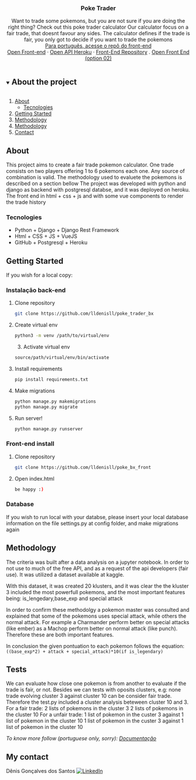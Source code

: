 <h3 align="center">Poke Trader</h3>

  <p align="center">
    Want to trade some pokemons, but you are not sure if you are doing the right thing? Check out this poke trader calculator
    Our calculator focus on a fair trade, that doesnt favour any sides.
    The calculator defines if the trade is fair, you only got to decide if you want to trade the pokemons
    <br />
     <a href="https://github.com/lldenisll/poke_bx_front" targe="blank">Para português, acesse o repô do front-end</a>
    <br />
    <a href="https://lldenisll.github.io/poke_bx_front/index.html" targe="blank">Open Front-end</a>
    ·
    <a href="https://calm-inlet-80092.herokuapp.com/core/" targe="blank">Open API Heroku</a>
    ·
    <a href="https://github.com/lldenisll/poke_bx_front" targe="blank">Front-End Repository</a>
    .
    <a href="http://denisdev.com/poke_bx_front/index.html" targe="blank">Open Front End (option 02)</a>
  </p>
</p>



<!-- TABLE OF CONTENTS -->
<details open="open">
  <summary><h2 style="display: inline-block">About the project</h2></summary>
  <ol>
    <li>
      <a href="#about">About</a>
      <ul>
        <li><a href="#tecnologies">Tecnologies</a></li>
      </ul>
    </li>
    <li>
      <a href="#getting-started">Getting Started</a>
    </li>
    <li><a href="#methodology">Methodology</a></li>
    <li><a href="#tests">Methodology</a></li>
    <li><a href="#my-contact">Contact</a></li>
  </ol>
</details>



<!-- ABOUT THE PROJECT -->
## About
This project aims to create a fair trade pokemon calculator. One trade consists on two players offering 1 to 6 pokemons each one.
Any source of combination is valid.
The methodology used to evaluete the pokemons is described on a section bellow
The project was developed with python and django as backend with postgresql databse, and it was deployed on heroku.
The front end in html + css + js and with some vue components to render the trade history

### Tecnologies

* []() Python + Django + Django Rest Framework
* []() Html + CSS + JS + VueJS
* []() GitHub + Postgresql + Heroku



<!-- GETTING STARTED -->
## Getting Started

If you wish for a local copy:

### Instalação back-end

1. Clone repository
   ```sh
   git clone https://github.com/lldenisll/poke_trader_bx
   ```
2. Create virtual env
   ```sh
   python3 -m venv /path/to/virtual/env
   ```
   3. Activate virtual env
   ```sh
   source/path/virtual/env/bin/activate
   ```
3. Install requirements
   ```sh
   pip install requirements.txt
   ```
3. Make migrations
   ```sh
   python manage.py makemigrations
   python manage.py migrate
   ```
3. Run server!
   ```sh
   python manage.py runserver
   ```
### Front-end install

1. Clone repository
   ```sh
   git clone https://github.com/lldenisll/poke_bx_front
   ```
2. Open index.html
   ```sh
   be happy :)
   ```
### Database
If you wish to run local with your databse, please insert your local database information on the file settings.py at config folder, and make migrations again

## Methodology
The criteria was built after a data analysis on a jupyter notebook.
In order to not use to much of the free API, and as a request of the api developers (fair use). It was utilized a dataset available at kaggle.

With this dataset, it was created 20 klusters, and it was clear the the kluster 3 included the most powerfull pokemons, and the most important features being: is_lengedary,base_exp and special attack

In order to confirm these methodolgy a pokemon master was consulted and explained that some of the pokemons uses special attack, while others the normal attack. For example a Charmander perform better on special attacks (like ember) as a Machop perform better on normal attack (like punch). Therefore these are both important features.

In conclusion the given pontuation to each pokemon follows the equation:
`((base_exp*2) + attack + special_attack)*10(if is_legendary)`
## Tests

We can evaluate how close one pokemon is from another to evaluate if the trade is fair, or not. Besides we can tests with oposits clusters, e.g: none trade evolving cluster 3 against cluster 10 can be consider fair trade. Therefore the test.py included a cluster analysis beteween cluster 10 and 3.
For a fair trade: 
2 lists of pokemons in the cluster 3 
2 lists of pokemons in the cluster 10
For a unfair trade:
1 list of pokemon in the custer 3 against 1 list of pokemon in the cluster 10
1 list of pokemon in the custer 3 against 1 list of pokemon in the cluster 10

_To know more follow (portuguese only, sorry): [Documentação](https://lldenisll.github.io/poke_bx_front/metodologia.html)_


## My contact

Dênis Gonçalves dos Santos 
[![LinkedIn][linkedin-shield]][linkedin-url]



[linkedin-shield]: https://img.shields.io/badge/-LinkedIn-black.svg?style=for-the-badge&logo=linkedin&colorB=555
[linkedin-url]: https://www.linkedin.com/in/denis142/
